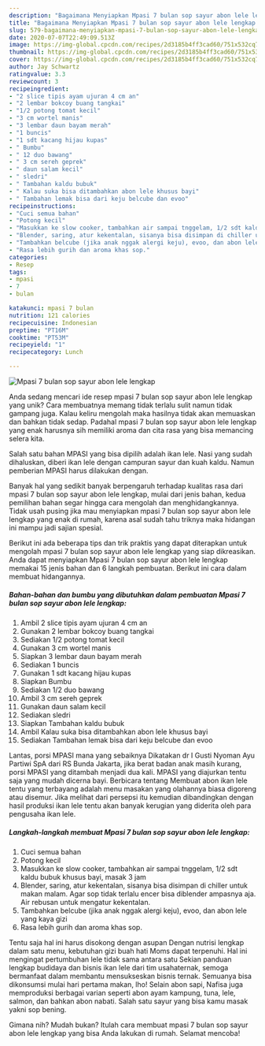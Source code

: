 ```yaml
---
description: "Bagaimana Menyiapkan Mpasi 7 bulan sop sayur abon lele lengkap Anti Gagal"
title: "Bagaimana Menyiapkan Mpasi 7 bulan sop sayur abon lele lengkap Anti Gagal"
slug: 579-bagaimana-menyiapkan-mpasi-7-bulan-sop-sayur-abon-lele-lengkap-anti-gagal
date: 2020-07-07T22:49:09.513Z
image: https://img-global.cpcdn.com/recipes/2d3185b4ff3cad60/751x532cq70/mpasi-7-bulan-sop-sayur-abon-lele-lengkap-foto-resep-utama.jpg
thumbnail: https://img-global.cpcdn.com/recipes/2d3185b4ff3cad60/751x532cq70/mpasi-7-bulan-sop-sayur-abon-lele-lengkap-foto-resep-utama.jpg
cover: https://img-global.cpcdn.com/recipes/2d3185b4ff3cad60/751x532cq70/mpasi-7-bulan-sop-sayur-abon-lele-lengkap-foto-resep-utama.jpg
author: Jay Schwartz
ratingvalue: 3.3
reviewcount: 3
recipeingredient:
- "2 slice tipis ayam ujuran 4 cm an"
- "2 lembar bokcoy buang tangkai"
- "1/2 potong tomat kecil"
- "3 cm wortel manis"
- "3 lembar daun bayam merah"
- "1 buncis"
- "1 sdt kacang hijau kupas"
- " Bumbu"
- " 12 duo bawang"
- " 3 cm sereh geprek"
- " daun salam kecil"
- " sledri"
- " Tambahan kaldu bubuk"
- " Kalau suka bisa ditambahkan abon lele khusus bayi"
- " Tambahan lemak bisa dari keju belcube dan evoo"
recipeinstructions:
- "Cuci semua bahan"
- "Potong kecil"
- "Masukkan ke slow cooker, tambahkan air sampai tnggelam, 1/2 sdt kaldu bubuk khusus bayi, masak 3 jam"
- "Blender, saring, atur kekentalan, sisanya bisa disimpan di chiller untuk makan malam. Agar sop tidak terlalu encer bisa diblender ampasnya aja. Air rebusan untuk mengatur kekentalan."
- "Tambahkan belcube (jika anak nggak alergi keju), evoo, dan abon lele yang kaya gizi"
- "Rasa lebih gurih dan aroma khas sop."
categories:
- Resep
tags:
- mpasi
- 7
- bulan

katakunci: mpasi 7 bulan 
nutrition: 121 calories
recipecuisine: Indonesian
preptime: "PT16M"
cooktime: "PT53M"
recipeyield: "1"
recipecategory: Lunch

---
```



![Mpasi 7 bulan sop sayur abon lele lengkap](https://img-global.cpcdn.com/recipes/2d3185b4ff3cad60/751x532cq70/mpasi-7-bulan-sop-sayur-abon-lele-lengkap-foto-resep-utama.jpg)

Anda sedang mencari ide resep mpasi 7 bulan sop sayur abon lele lengkap yang unik? Cara membuatnya memang tidak terlalu sulit namun tidak gampang juga. Kalau keliru mengolah maka hasilnya tidak akan memuaskan dan bahkan tidak sedap. Padahal mpasi 7 bulan sop sayur abon lele lengkap yang enak harusnya sih memiliki aroma dan cita rasa yang bisa memancing selera kita.

Salah satu bahan MPASI yang bisa dipilih adalah ikan lele. Nasi yang sudah dihaluskan, diberi ikan lele dengan campuran sayur dan kuah kaldu. Namun pemberian MPASI harus dilakukan dengan.

Banyak hal yang sedikit banyak berpengaruh terhadap kualitas rasa dari mpasi 7 bulan sop sayur abon lele lengkap, mulai dari jenis bahan, kedua pemilihan bahan segar hingga cara mengolah dan menghidangkannya. Tidak usah pusing jika mau menyiapkan mpasi 7 bulan sop sayur abon lele lengkap yang enak di rumah, karena asal sudah tahu triknya maka hidangan ini mampu jadi sajian spesial.


Berikut ini ada beberapa tips dan trik praktis yang dapat diterapkan untuk mengolah mpasi 7 bulan sop sayur abon lele lengkap yang siap dikreasikan. Anda dapat menyiapkan Mpasi 7 bulan sop sayur abon lele lengkap memakai 15 jenis bahan dan 6 langkah pembuatan. Berikut ini cara dalam membuat hidangannya.

<!--inarticleads1-->

##### Bahan-bahan dan bumbu yang dibutuhkan dalam pembuatan Mpasi 7 bulan sop sayur abon lele lengkap:

1. Ambil 2 slice tipis ayam ujuran 4 cm an
1. Gunakan 2 lembar bokcoy buang tangkai
1. Sediakan 1/2 potong tomat kecil
1. Gunakan 3 cm wortel manis
1. Siapkan 3 lembar daun bayam merah
1. Sediakan 1 buncis
1. Gunakan 1 sdt kacang hijau kupas
1. Siapkan  Bumbu
1. Sediakan  1/2 duo bawang
1. Ambil  3 cm sereh geprek
1. Gunakan  daun salam kecil
1. Sediakan  sledri
1. Siapkan  Tambahan kaldu bubuk
1. Ambil  Kalau suka bisa ditambahkan abon lele khusus bayi
1. Sediakan  Tambahan lemak bisa dari keju belcube dan evoo


Lantas, porsi MPASI mana yang sebaiknya Dikatakan dr I Gusti Nyoman Ayu Partiwi SpA dari RS Bunda Jakarta, jika berat badan anak masih kurang, porsi MPASI yang ditambah menjadi dua kali. MPASI yang diajurkan tentu saja yang mudah dicerna bayi. Berbicara tentang Membuat abon ikan lele tentu yang terbayang adalah menu masakan yang olahannya biasa digoreng atau disemur. Jika melihat dari persepsi itu kemudian dibandingkan dengan hasil produksi ikan lele tentu akan banyak kerugian yang diderita oleh para pengusaha ikan lele. 

<!--inarticleads2-->

##### Langkah-langkah membuat Mpasi 7 bulan sop sayur abon lele lengkap:

1. Cuci semua bahan
1. Potong kecil
1. Masukkan ke slow cooker, tambahkan air sampai tnggelam, 1/2 sdt kaldu bubuk khusus bayi, masak 3 jam
1. Blender, saring, atur kekentalan, sisanya bisa disimpan di chiller untuk makan malam. Agar sop tidak terlalu encer bisa diblender ampasnya aja. Air rebusan untuk mengatur kekentalan.
1. Tambahkan belcube (jika anak nggak alergi keju), evoo, dan abon lele yang kaya gizi
1. Rasa lebih gurih dan aroma khas sop.


Tentu saja hal ini harus disokong dengan asupan Dengan nutrisi lengkap dalam satu menu, kebutuhan gizi buah hati Moms dapat terpenuhi. Hal ini mengingat pertumbuhan lele tidak sama antara satu Sekian panduan lengkap budidaya dan bisnis ikan lele dari tim usahaternak, semoga bermanfaat dalam membantu mensukseskan bisnis ternak. Semuanya bisa dikonsumsi mulai hari pertama makan, lho! Selain abon sapi, Nafisa juga memproduksi berbagai varian seperti abon ayam kampung, tuna, lele, salmon, dan bahkan abon nabati. Salah satu sayur yang bisa kamu masak yakni sop bening. 

Gimana nih? Mudah bukan? Itulah cara membuat mpasi 7 bulan sop sayur abon lele lengkap yang bisa Anda lakukan di rumah. Selamat mencoba!

